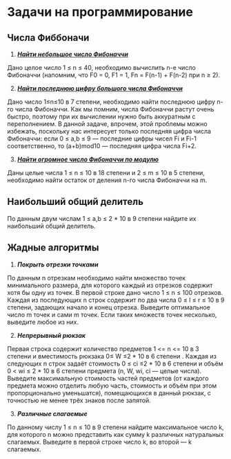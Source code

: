 # Задачи на программирование
## Числа Фиббоначи
1. [***Найти небольшое число Фибоначчи***](https://github.com/TatianaShV/Algorithms/blob/main/fibonnachi/src/Task1.java)

Дано целое число  1 ≤ n ≤ 40, необходимо вычислить n-е число Фибоначчи (напомним, что F0 = 0, F1 = 1, Fn = F(n-1) + F(n-2)
при n ≥ 2).

2. [***Найти последнюю цифру большого числа Фибоначчи*** ](https://github.com/TatianaShV/Algorithms/blob/main/fibonnachi/src/Task2.java)

Дано число 1≤n≤10 в 7 степени, необходимо найти последнюю цифру n-го числа Фибоначчи. 
Как мы помним, числа Фибоначчи растут очень быстро, поэтому при их вычислении нужно быть аккуратным с переполнением. В данной задаче, впрочем, этой проблемы можно избежать, поскольку нас интересует только последняя цифра числа Фибоначчи: если
0 ≤ a,b ≤ 9 — последние цифры чисел Fi и Fi-1 соответственно, то (a+b)mod10 — последняя цифра числа Fi+2. 

3. [***Найти огромное число Фибоначчи по модулю***](https://github.com/TatianaShV/Algorithms/blob/main/fibonnachi/src/Task3.java)
 
Даны целые числа 1 ≤ n ≤ 10 в 18 степени и 2 ≤ m ≤ 10 в 5 степени, необходимо найти остаток от деления n-го числа Фибоначчи на m.
## Наибольший общий делитель

По данным двум числам 1 ≤ a,b ≤ 2 * 10 в 9 степени найдите их наибольший общий делитель.

## Жадные алгоритмы
1.  ***Покрыть отрезки точками***

По данным n отрезкам необходимо найти множество точек минимального размера, для которого каждый из отрезков содержит хотя бы одну из точек.
В первой строке дано число 1 ≤ n ≤ 100 отрезков. Каждая из последующих n строк содержит по два числа 0 ≤ l ≤ r ≤ 10 в 9 степени, задающих начало и конец отрезка. Выведите оптимальное число
m точек и сами m точек. Если таких множеств точек несколько, выведите любое из них.

2. ***Непрерывный рюкзак***

Первая строка содержит количество предметов 1 <= n <= 10 в 3 степени и вместимость рюкзака 0≤ W ≤2 * 10 в 6 степени . Каждая из следующих n строк задаёт стоимость 0 ≤ ci ≤2 * 10 в 6 степени
и объём 0 < wi ≤ 2 * 10 в 6 степени предмета (n, W, wi, ci — целые числа). Выведите максимальную стоимость частей предметов (от каждого предмета можно отделить любую часть, стоимость и объём при этом пропорционально уменьшатся),
помещающихся в данный рюкзак, с точностью не менее трёх знаков после запятой.

3. ***Различные слагаемые***

По данному числу 1 ≤ n ≤ 10 в 9 степени найдите максимальное число k, для которого n можно представить как сумму k различных натуральных слагаемых.
Выведите в первой строке число k, во второй — k слагаемых.

